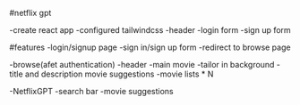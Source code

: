 #netflix gpt

-create react app
-configured tailwindcss
-header
-login form
-sign up form

#features
-login/signup page
    -sign in/sign up form
    -redirect to browse page

-browse(afet authentication)
    -header
    -main movie
        -tailor in background
        -title and description
        movie suggestions
            -movie lists * N

-NetflixGPT
    -search bar
    -movie suggestions
